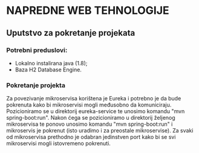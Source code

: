 # NAPREDNE WEB TEHNOLOGIJE

## Uputstvo za pokretanje projekata

### Potrebni preduslovi:

* Lokalno instalirana java (1.8);
* Baza H2 Database Engine.

### Pokretanje projekta

Za povezivanje mikroservisa korištena je Eureka i potrebno je da bude pokrenuta kako bi mikroservisi mogli međusobno da komuniciraju. Pozicioniramo se u direktorij eureka-service te unosimo komandu "mvn spring-boot:run". Nakon ćega se pozicioniramo u direktorij željenog mikroservisa te ponovo unosimo komandu "mvn spring-boot:run" i mikroservis je pokrenut (isto uradimo i za preostale mikroservise). Za svaki od mikroservisa prethodno je odabran jedinstven port kako bi se svi mikroservisi mogli istovremeno pokrenuti.
